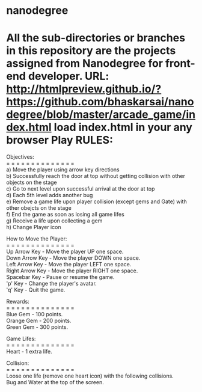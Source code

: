 nanodegree
==========

All the sub-directories or branches in this repository are the projects assigned from Nanodegree for front-end developer.
URL: http://htmlpreview.github.io/?https://github.com/bhaskarsai/nanodegree/blob/master/arcade_game/index.html
load index.html in your any browser
Play RULES:
====================================================================================

Objectives:<br />
= = = = = = = = = = = = = =<br />
a) Move the player using arrow key directions <br />
b) Successfully reach the door at top without getting collision with other objects on the stage <br />
c) Go to next level upon successful arrival at the door at top<br />
d) Each 5th level adds another bug<br />
e) Remove a game life upon player collision (except gems and Gate) with other obejcts on the stage<br />
f) End the game as soon as losing all game lifes<br />
g) Receive a life upon collecting a gem<br />
h) Change Player icon<br />

How to Move the Player:<br />
= = = = = = = = = = = = = =<br />
Up Arrow Key - Move the player UP one space.<br />
Down Arrow Key - Move the player DOWN one space.<br />
Left Arrow Key - Move the player LEFT one space.<br />
Right Arrow Key - Move the player RIGHT one space.<br />
Spacebar Key - Pause or resume the game.<br />
'p' Key - Change the player's avatar.<br />
'q' Key - Quit the game.<br />

Rewards:<br />
= = = = = = = = = = = = = =<br />
Blue Gem - 100 points.<br />
Orange Gem - 200 points.<br />
Green Gem - 300 points.<br />

Game Lifes:<br />
= = = = = = = = = = = = = =<br />
Heart - 1 extra life.<br />

Collision:<br />
= = = = = = = = = = = = = =<br />
Loose one life (remove one heart icon) with the following collisions.<br />
Bug and Water at the top of the screen.<br />
